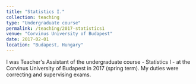 ```yaml
---
title: "Statistics I."
collection: teaching
type: "Undergraduate course"
permalink: /teaching/2017-statistics1
venue: "Corvinus University of Budapest"
date: 2017-02-01
location: "Budapest, Hungary"
---
```


I was Teacher's Assistant of the undergraduate course - Statistics I - at the Corvinus University of Budapest in 2017 (spring term). My duties were correcting and supervising exams.
